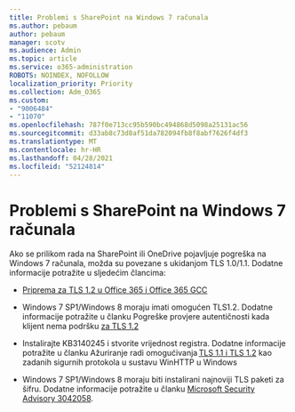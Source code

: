 ```yaml
---
title: Problemi s SharePoint na Windows 7 računala
ms.author: pebaum
author: pebaum
manager: scotv
ms.audience: Admin
ms.topic: article
ms.service: o365-administration
ROBOTS: NOINDEX, NOFOLLOW
localization_priority: Priority
ms.collection: Adm_O365
ms.custom:
- "9006484"
- "11070"
ms.openlocfilehash: 787f0e713cc95b590bc494868d5098a25131ac56
ms.sourcegitcommit: d33ab8c73d8af51da782094fb8f8abf7626f4df3
ms.translationtype: MT
ms.contentlocale: hr-HR
ms.lasthandoff: 04/28/2021
ms.locfileid: "52124814"
---
```

# <a name="issues-with-sharepoint-on-windows-7-machines"></a>Problemi s SharePoint na Windows 7 računala

Ako se prilikom rada na SharePoint ili OneDrive pojavljuje pogreška na Windows 7 računala, možda su povezane s ukidanjom TLS 1.0/1.1. Dodatne informacije potražite u sljedećim člancima:

- [Priprema za TLS 1.2 u Office 365 i Office 365 GCC](https://docs.microsoft.com/microsoft-365/compliance/prepare-tls-1.2-in-office-365)

- Windows 7 SP1/Windows 8 moraju imati omogućen TLS1.2. Dodatne informacije potražite u članku Pogreške provjere autentičnosti kada klijent nema podršku [za TLS 1.2](https://review.docs.microsoft.com/sharepoint/troubleshoot/administration/authentication-errors-tls12-support)

- Instalirajte KB3140245 i stvorite vrijednost registra. Dodatne informacije potražite u članku Ažuriranje radi omogućivanja [TLS 1.1 i TLS 1.2](https://support.microsoft.com/topic/update-to-enable-tls-1-1-and-tls-1-2-as-default-secure-protocols-in-winhttp-in-windows-c4bd73d2-31d7-761e-0178-11268bb10392) kao zadanih sigurnih protokola u sustavu WinHTTP u Windows

- Windows 7 SP1/Windows 8 moraju biti instalirani najnoviji TLS paketi za šifru. Dodatne informacije potražite u članku [Microsoft Security Advisory 3042058](https://docs.microsoft.com/security-updates/SecurityAdvisories/2015/3042058). 


